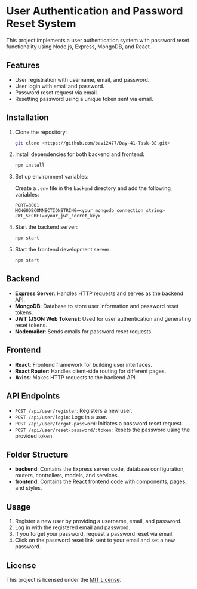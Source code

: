 # User Authentication and Password Reset System

This project implements a user authentication system with password reset functionality using Node.js, Express, MongoDB, and React.

## Features

- User registration with username, email, and password.
- User login with email and password.
- Password reset request via email.
- Resetting password using a unique token sent via email.

## Installation

1. Clone the repository:

    ```bash
    git clone <https://github.com/bavi2477/Day-41-Task-BE.git>
    ```

2. Install dependencies for both backend and frontend:

    ```bash
    npm install
    ```

3. Set up environment variables:

    Create a `.env` file in the `backend` directory and add the following variables:

    ```plaintext
    PORT=3001
    MONGODBCONNECTIONSTRING=<your_mongodb_connection_string>
    JWT_SECRET=<your_jwt_secret_key>
    ```

4. Start the backend server:

    ```bash
    npm start
    ```

5. Start the frontend development server:

    ```bash
    npm start
    ```

## Backend

- **Express Server**: Handles HTTP requests and serves as the backend API.
- **MongoDB**: Database to store user information and password reset tokens.
- **JWT (JSON Web Tokens)**: Used for user authentication and generating reset tokens.
- **Nodemailer**: Sends emails for password reset requests.

## Frontend

- **React**: Frontend framework for building user interfaces.
- **React Router**: Handles client-side routing for different pages.
- **Axios**: Makes HTTP requests to the backend API.

## API Endpoints

- `POST /api/user/register`: Registers a new user.
- `POST /api/user/login`: Logs in a user.
- `POST /api/user/forgot-password`: Initiates a password reset request.
- `POST /api/user/reset-password/:token`: Resets the password using the provided token.

## Folder Structure

- **backend**: Contains the Express server code, database configuration, routers, controllers, models, and services.
- **frontend**: Contains the React frontend code with components, pages, and styles.

## Usage

1. Register a new user by providing a username, email, and password.
2. Log in with the registered email and password.
3. If you forget your password, request a password reset via email.
4. Click on the password reset link sent to your email and set a new password.

## License

This project is licensed under the [MIT License](LICENSE).
